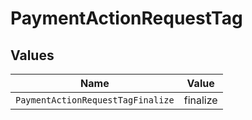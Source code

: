 # PaymentActionRequestTag


## Values

| Name                              | Value                             |
| --------------------------------- | --------------------------------- |
| `PaymentActionRequestTagFinalize` | finalize                          |